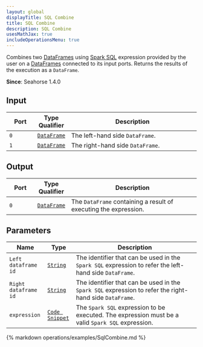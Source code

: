 ```yaml
---
layout: global
displayTitle: SQL Combine
title: SQL Combine
description: SQL Combine
usesMathJax: true
includeOperationsMenu: true
---
```


Combines two [DataFrames](../classes/dataframe.html) using
<a target="_blank" href="{{ site.SPARK_DOCS }}/sql-programming-guide.html#sql">Spark SQL</a>
expression provided by the user on a [DataFrames](../classes/dataframe.html) connected to its input ports.
Returns the results of the execution as a `DataFrame`.

**Since**: Seahorse 1.4.0

## Input

<table>
<thead>
<tr>
<th style="width:15%">Port</th>
<th style="width:15%">Type Qualifier</th>
<th style="width:70%">Description</th>
</tr>
</thead>
<tbody>
<tr>
<td><code>0</code></td>
<td><code><a href="../classes/dataframe.html">DataFrame</a></code></td>
<td>The left-hand side <code>DataFrame</code>.</td>
</tr>
<tr>
<td><code>1</code></td>
<td><code><a href="../classes/dataframe.html">DataFrame</a></code></td>
<td>The right-hand side <code>DataFrame</code>.</td>
</tr>
</tbody>
</table>

## Output

<table>
<thead>
<tr>
<th style="width:15%">Port</th>
<th style="width:15%">Type Qualifier</th>
<th style="width:70%">Description</th>
</tr>
</thead>
<tbody>
<tr>
<td><code>0</code></td>
<td><code><a href="../classes/dataframe.html">DataFrame</a></code></td>
<td>The <code>DataFrame</code> containing a result of executing the expression.</td>
</tr>
</tbody>
</table>

## Parameters


<table class="table">
<thead>
<tr>
<th style="width:20%">Name</th>
<th style="width:15%">Type</th>
<th style="width:65%">Description</th>
</tr>
</thead>
<tbody>
<tr>
<td><code>Left dataframe id</code></td>
<td><code><a href="../parameter_types.html#string">String</a></code></td>
<td>The identifier that can be used in the <code>Spark SQL</code> expression to refer
the left-hand side <code>DataFrame</code>.</td>
</tr>
<tr>
<td><code>Right dataframe id</code></td>
<td><code><a href="../parameter_types.html#string">String</a></code></td>
<td>The identifier that can be used in the <code>Spark SQL</code> expression to refer
the right-hand side <code>DataFrame</code>.</td>
</tr>
<tr>
<td><code>expression</code></td>
<td><code><a href="../parameter_types.html#code-snippet">Code Snippet</a></code></td>
<td>The <code>Spark SQL</code> expression to be executed.
The expression must be a valid <code>Spark SQL</code> expression.</td>
</tr>
</tbody>
</table>

{% markdown operations/examples/SqlCombine.md %}
